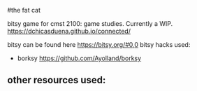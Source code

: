 #the fat cat

bitsy game for cmst 2100: game studies. Currently a WIP.
https://dchicasduena.github.io/connected/

bitsy can be found here https://bitsy.org/#0,0
bitsy hacks used:
  - borksy https://github.com/Ayolland/borksy

other resources used:
  - 
